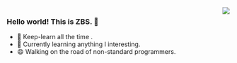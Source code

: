 <img align="right" src="https://github-readme-stats.vercel.app/api?username=zoctan&show_icons=true&icon_color=5094F0&text_color=&bg_color=ffffff&hide_title=true" />

### Hello world! This is ZBS. 👋

- 🔭 Keep-learn all the time .
- 🌱 Currently learning anything I interesting.
- 😄 Walking on the road of non-standard programmers.
